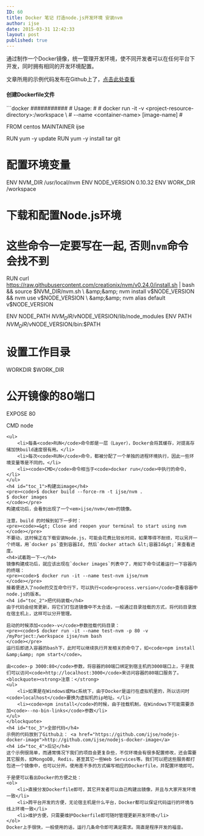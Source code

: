 ```yaml
---
ID: 60
title: Docker 笔记 打造node.js开发环境 安装nvm
author: ijse
date: 2015-03-31 12:42:33
layout: post
published: true
---
```

通过制作一个Docker镜像，统一管理开发环境，使不同开发者可以在任何平台下开发，同时拥有相同的开发环境配置。

文章所用的示例代码发布在Github上了，<a href="https://github.com/ijse/nodejs-docker-image">点击此处查看</a>

<!--more-->
<h4 id="toc_0">创建Dockerfile文件</h4>
```docker
###########
# Usage:
#
#   docker run -it -v &lt;project-resource-directory&gt;:/workspace \
#                  --name &lt;container-name&gt; [image-name]
#

FROM centos
MAINTAINER ijse

RUN yum -y update
RUN yum -y install tar git

# 配置环境变量
ENV NVM_DIR /usr/local/nvm
ENV NODE_VERSION 0.10.32
ENV WORK_DIR /workspace

# 下载和配置Node.js环境
# 这些命令一定要写在一起, 否则`nvm`命令会找不到
RUN curl https://raw.githubusercontent.com/creationix/nvm/v0.24.0/install.sh | bash \
    &amp;&amp; source $NVM_DIR/nvm.sh \
    &amp;&amp; nvm install v$NODE_VERSION \
    &amp;&amp; nvm use v$NODE_VERSION \
    &amp;&amp; nvm alias default v$NODE_VERSION

ENV NODE_PATH $NVM_DIR/v$NODE_VERSION/lib/node_modules
ENV PATH      $NVM_DIR/v$NODE_VERSION/bin:$PATH

# 设置工作目录
WORKDIR $WORK_DIR

# 公开镜像的80端口
EXPOSE 80

CMD node
```
<ul>
 	<li>每条<code>RUN</code>命令即是一层（Layer），Docker会将其缓存，对提高存储加快build速度很有用。</li>
 	<li>每次<code>RUN</code>命令，都被分配了一个单独的进程环境执行，因此一些环境变量等是不同的。</li>
 	<li><code>CMD</code>命令相当于<code>docker run</code>中执行的命令，</li>
</ul>
<h4 id="toc_1">构建出image</h4>
<pre><code>$ docker build --force-rm -t ijse/nvm .
$ docker images
</code></pre>
构建成功后，会看到出现了一个<em>ijse/nvm</em>的镜像。

注意，build 的时候到如下一步时：
<pre><code>=&gt; Close and reopen your terminal to start using nvm
</code></pre>
不要动，这时候正在下载安装Node.js，可能会花费比较长时间，如果等得不耐烦，可以另开一个终端，用`docker ps`查到容器Id, 然后`docker attach &lt;容器Id&gt;`来查看进度。
<h4>试着跑一下~</h4>
镜像构建成功后，就应该出现在`docker images`列表中了，用如下命令试着运行一下容器内的终端：
<pre><code>$ docker run -it --name test-nvm ijse/nvm
</code></pre>
接着便进入了node的交互命令行下，可以执行<code>process.version</code>查看容器中node.js的版本。
<h4 id="toc_2">把代码装载</h4>
由于代码会经常更新，将它们打包进镜像中不太合适，一般通过目录挂载的方式，将代码目录放在宿主机上，这样可以分开管理。

启动的时候添加<code>-v</code>参数挂载代码目录：
<pre><code>$ docker run -it --name test-nvm -p 80 -v /myPorject:/workspace ijse/nvm bash
</code></pre>
运行后即进入容器的bash下，此时可以继续执行开发相关的命令了，如<code>npm install &amp;&amp; npm start</code>。

由<code>-p 3000:80</code>参数，将容器的80端口绑定到宿主机的3000端口上，于是我们可以访问<code>http://localhost:3000</code>来访问容器的80端口服务了。
<blockquote><strong>注意：</strong>
<ul>
 	<li>如果是在Windows或Mac系统下，由于Docker是运行在虚拟机里的，所以访问时<code>localhost</code>要换为虚拟机的ip地址。</li>
 	<li><code>npm install</code>的时候，由于挂载机制，在Windows下可能需要添加<code>--no-bin-links</code>参数</li>
</ul>
</blockquote>
<h4 id="toc_3">全部代码</h4>
示例的代码放到了Github上： <a href="https://github.com/ijse/nodejs-docker-image">http://github.com/ijse/nodejs-docker-image</a>
<h4 id="toc_4">后记</h4>
这个示例很简单，而通常情况下我们的项目会更复杂些，不仅环境会有很多配置修改，还会需要其它服务，如MongoDB, Redis，甚至其它一些Web Services等。我们可以把这些服务都打包进一个镜像中，也可以分开。使用差不多的方式编写相应的Dockerfile，并配置环境即可。

于是便可以看出Docker的方便之处：
<ol>
 	<li>直接分发Dockerfile即可，其它开发者可以自己构建出镜像，并且与大家开发环境一致</li>
 	<li>跨平台开发的方便，无论宿主机是什么平台，Docker都可以保证代码运行的环境与线上环境一致</li>
 	<li>维护方便，只需要维护Dockerfile即可随时管理更新开发环境</li>
</ol>
Docker上手很快，一般使用的话，运行几条命令即可满足需求。简直是程序开发的福音。

